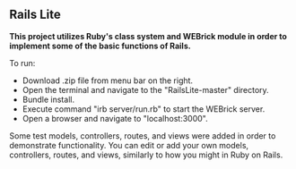 ## Rails Lite

**This project utilizes Ruby's class system and WEBrick module in order to**
**implement some of the basic functions of Rails.**

To run:

  * Download .zip file from menu bar on the right.
  * Open the terminal and navigate to the "RailsLite-master" directory.
  * Bundle install.
  * Execute command "irb server/run.rb" to start the WEBrick server.
  * Open a browser and navigate to "localhost:3000".

Some test models, controllers, routes, and views were added in order to
demonstrate functionality. You can edit or add your own models, controllers, routes,
and views, similarly to how you might in Ruby on Rails.
